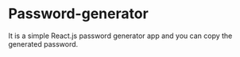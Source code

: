# Password-generator

It is a simple React.js password generator app and you can copy the generated password.
